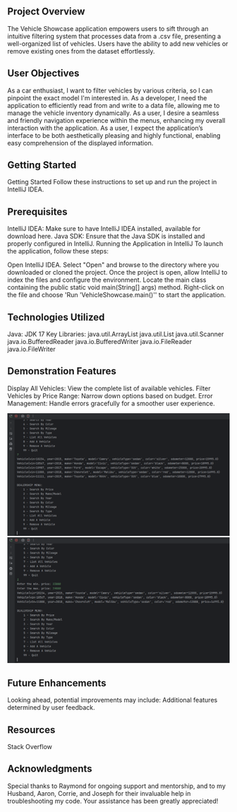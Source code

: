 ## Project Overview
The Vehicle Showcase application empowers users to sift through an intuitive filtering system that processes data from a .csv file, presenting a well-organized list of vehicles. Users have the ability to add new vehicles or remove existing ones from the dataset effortlessly.

## User Objectives
As a car enthusiast, I want to filter vehicles by various criteria, so I can pinpoint the exact model I'm interested in.
As a developer, I need the application to efficiently read from and write to a data file, allowing me to manage the vehicle inventory dynamically.
As a user, I desire a seamless and friendly navigation experience within the menus, enhancing my overall interaction with the application.
As a user, I expect the application’s interface to be both aesthetically pleasing and highly functional, enabling easy comprehension of the displayed information.

## Getting Started
Getting Started
Follow these instructions to set up and run the project in IntelliJ IDEA.

## Prerequisites
IntelliJ IDEA: Make sure to have IntelliJ IDEA installed, available for download here.
Java SDK: Ensure that the Java SDK is installed and properly configured in IntelliJ.
Running the Application in IntelliJ
To launch the application, follow these steps:

Open IntelliJ IDEA.
Select "Open" and browse to the directory where you downloaded or cloned the project.
Once the project is open, allow IntelliJ to index the files and configure the environment.
Locate the main class containing the public static void main(String[] args) method.
Right-click on the file and choose 'Run 'VehicleShowcase.main()'' to start the application.

## Technologies Utilized
Java: JDK 17
Key Libraries:
java.util.ArrayList
java.util.List
java.util.Scanner
java.io.BufferedReader
java.io.BufferedWriter
java.io.FileReader
java.io.FileWriter

## Demonstration Features
Display All Vehicles: View the complete list of available vehicles.
Filter Vehicles by Price Range: Narrow down options based on budget.
Error Management: Handle errors gracefully for a smoother user experience.

![ShowAllVehicles.png](src%2Fmain%2Fresources%2FShowAllVehicles.png)
![ShowVehiclesByPrice.png](src%2Fmain%2Fresources%2FShowVehiclesByPrice.png)

## Future Enhancements
Looking ahead, potential improvements may include: Additional features determined by user feedback.

## Resources
Stack Overflow


## Acknowledgments
Special thanks to Raymond for ongoing support and mentorship, and to my Husband, Aaron, Corrie, and Joseph for their invaluable help in troubleshooting my code. Your assistance has been greatly appreciated!


